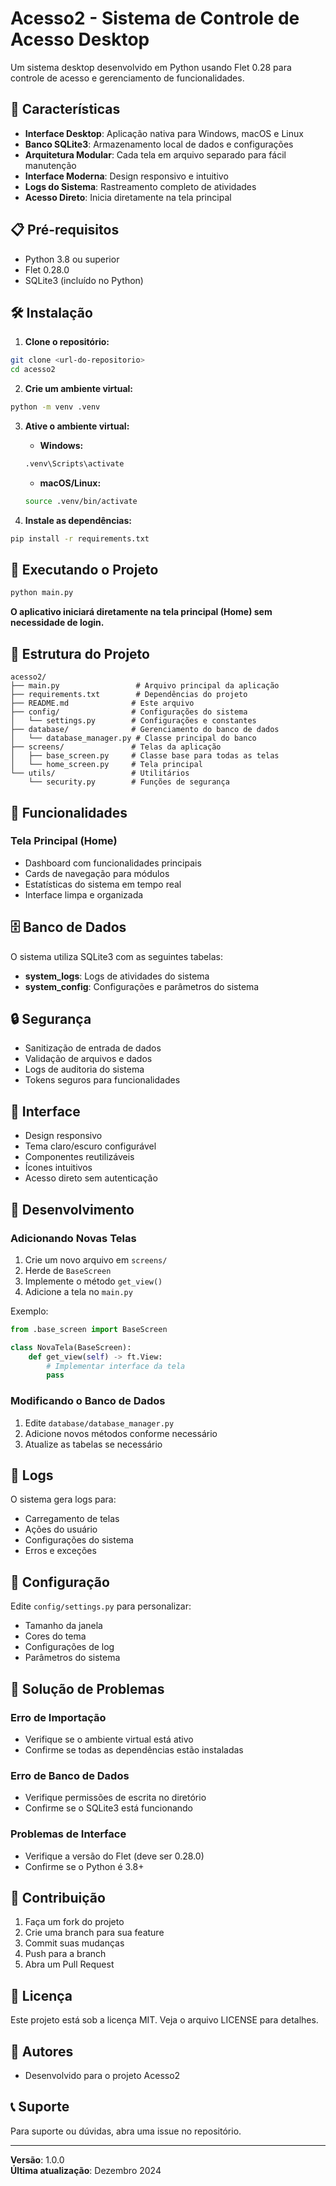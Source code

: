 # Acesso2 - Sistema de Controle de Acesso Desktop

Um sistema desktop desenvolvido em Python usando Flet 0.28 para controle de acesso e gerenciamento de funcionalidades.

## 🚀 Características

- **Interface Desktop**: Aplicação nativa para Windows, macOS e Linux
- **Banco SQLite3**: Armazenamento local de dados e configurações
- **Arquitetura Modular**: Cada tela em arquivo separado para fácil manutenção
- **Interface Moderna**: Design responsivo e intuitivo
- **Logs do Sistema**: Rastreamento completo de atividades
- **Acesso Direto**: Inicia diretamente na tela principal

## 📋 Pré-requisitos

- Python 3.8 ou superior
- Flet 0.28.0
- SQLite3 (incluído no Python)

## 🛠️ Instalação

1. **Clone o repositório:**
```bash
git clone <url-do-repositorio>
cd acesso2
```

2. **Crie um ambiente virtual:**
```bash
python -m venv .venv
```

3. **Ative o ambiente virtual:**
   - **Windows:**
   ```bash
   .venv\Scripts\activate
   ```
   - **macOS/Linux:**
   ```bash
   source .venv/bin/activate
   ```

4. **Instale as dependências:**
```bash
pip install -r requirements.txt
```

## 🚀 Executando o Projeto

```bash
python main.py
```

**O aplicativo iniciará diretamente na tela principal (Home) sem necessidade de login.**

## 📁 Estrutura do Projeto

```
acesso2/
├── main.py                 # Arquivo principal da aplicação
├── requirements.txt        # Dependências do projeto
├── README.md              # Este arquivo
├── config/                # Configurações do sistema
│   └── settings.py        # Configurações e constantes
├── database/              # Gerenciamento do banco de dados
│   └── database_manager.py # Classe principal do banco
├── screens/               # Telas da aplicação
│   ├── base_screen.py     # Classe base para todas as telas
│   └── home_screen.py     # Tela principal
└── utils/                 # Utilitários
    └── security.py        # Funções de segurança
```

## 🎯 Funcionalidades

### Tela Principal (Home)
- Dashboard com funcionalidades principais
- Cards de navegação para módulos
- Estatísticas do sistema em tempo real
- Interface limpa e organizada

## 🗄️ Banco de Dados

O sistema utiliza SQLite3 com as seguintes tabelas:

- **system_logs**: Logs de atividades do sistema
- **system_config**: Configurações e parâmetros do sistema

## 🔒 Segurança

- Sanitização de entrada de dados
- Validação de arquivos e dados
- Logs de auditoria do sistema
- Tokens seguros para funcionalidades

## 🎨 Interface

- Design responsivo
- Tema claro/escuro configurável
- Componentes reutilizáveis
- Ícones intuitivos
- Acesso direto sem autenticação

## 🧪 Desenvolvimento

### Adicionando Novas Telas

1. Crie um novo arquivo em `screens/`
2. Herde de `BaseScreen`
3. Implemente o método `get_view()`
4. Adicione a tela no `main.py`

Exemplo:
```python
from .base_screen import BaseScreen

class NovaTela(BaseScreen):
    def get_view(self) -> ft.View:
        # Implementar interface da tela
        pass
```

### Modificando o Banco de Dados

1. Edite `database/database_manager.py`
2. Adicione novos métodos conforme necessário
3. Atualize as tabelas se necessário

## 📝 Logs

O sistema gera logs para:
- Carregamento de telas
- Ações do usuário
- Configurações do sistema
- Erros e exceções

## 🔧 Configuração

Edite `config/settings.py` para personalizar:
- Tamanho da janela
- Cores do tema
- Configurações de log
- Parâmetros do sistema

## 🐛 Solução de Problemas

### Erro de Importação
- Verifique se o ambiente virtual está ativo
- Confirme se todas as dependências estão instaladas

### Erro de Banco de Dados
- Verifique permissões de escrita no diretório
- Confirme se o SQLite3 está funcionando

### Problemas de Interface
- Verifique a versão do Flet (deve ser 0.28.0)
- Confirme se o Python é 3.8+

## 🤝 Contribuição

1. Faça um fork do projeto
2. Crie uma branch para sua feature
3. Commit suas mudanças
4. Push para a branch
5. Abra um Pull Request

## 📄 Licença

Este projeto está sob a licença MIT. Veja o arquivo LICENSE para detalhes.

## 👥 Autores

- Desenvolvido para o projeto Acesso2

## 📞 Suporte

Para suporte ou dúvidas, abra uma issue no repositório.

---

**Versão**: 1.0.0  
**Última atualização**: Dezembro 2024
